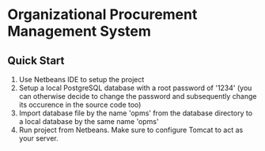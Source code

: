 
# Organizational Procurement Management System 

## Quick Start

1. Use Netbeans IDE to setup the project
2. Setup a local PostgreSQL database with a root password of '1234' (you can otherwise decide to change the password and subsequently change its occurence in the source code too)
3. Import database file by the name 'opms' from the database directory to a local database by the same name 'opms'
4. Run project from Netbeans. Make sure to configure Tomcat to act as your server.